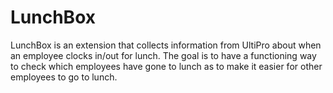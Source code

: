# LunchBox
LunchBox is an extension that collects information from UltiPro about when an employee clocks in/out for lunch. The goal is to have a functioning way to check which employees have gone to lunch as to make it easier for other employees to go to lunch.
